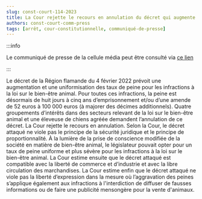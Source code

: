 ```yaml
---   
slug: const-court-114-2023
title: La Cour rejette le recours en annulation du décret qui augmente et uniformise les taux de peine pour les infractions à la loi sur le bien-être animal en Région flamande
authors: const-court-comm-press
tags: [arrêt, cour-constitutionnelle, communiqué-de-presse]
---
```


:::info

Le communiqué de presse de la cellule média peut être consulté via [ce lien](https://www.const-court.be/public/f/2023/2023-114f-info.pdf) 

:::

Le décret de la Région flamande du 4 février 2022 prévoit une augmentation et une uniformisation des taux de peine pour les infractions à la loi sur le bien-être animal. Pour toutes ces infractions, la peine est désormais de huit jours à cinq ans d’emprisonnement et/ou d’une amende de 52 euros à 100 000 euros (à majorer des décimes additionnels).Quatre groupements d’intérêts dans des secteurs relevant de la loi sur le bien-être animal et une éleveuse de chiens agréée demandent l’annulation de ce décret. La Cour rejette le recours en annulation. Selon la Cour, le décret attaqué ne viole pas le principe de la sécurité juridique et le principe de proportionnalité.  À la lumière de la prise de conscience modifiée de la société en matière de bien-être animal, le législateur pouvait opter pour un taux de peine uniforme et plus sévère pour les infractions à la loi sur le bien-être animal. La Cour estime ensuite que le décret attaqué est compatible avec la liberté de commerce et d’industrie et avec la libre circulation des marchandises. La Cour estime enfin que le décret attaqué ne viole pas la liberté d’expression dans la mesure où l’aggravation des peines s’applique également aux infractions à l'interdiction de diffuser de fausses informations ou de faire une publicité mensongère pour la vente d'animaux.
